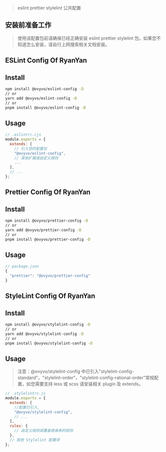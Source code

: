 > eslint prettier stylelint 公共配置

## 安装前准备工作

> 使用该配置包前请确保已经正确安装 eslint prettier stylelint 包，如果您不知道怎么安装，请自行上网搜索相关文档安装。

## ESLint Config Of RyanYan

## Install

```bash
npm install @ovyvo/eslint-config -D
// or
yarn add @ovyvo/eslint-config -D
// or
pnpm install @ovyvo/eslint-config -D
```

## Usage

```javascript
// .eslintrc.cjs
module.exports = {
  extends: [
    // 引入您的配置包
    "@ovyvo/eslint-config",
    // 其他扩展或自定义规则
    ...
  ],
  // ...
};
```

## Prettier Config Of RyanYan

## Install

```bash
npm install @ovyvo/prettier-config -D
// or
yarn add @ovyvo/prettier-config -D
// or
pnpm install @ovyvo/prettier-config -D
```

## Usage

```javascript
// package.json
{
  "prettier": "@ovyvo/prettier-config"
}
```

## StyleLint Config Of RyanYan

## Install

```bash
npm install @ovyvo/stylelint-config -D
// or
yarn add @ovyvo/stylelint-config -D
// or
pnpm install @ovyvo/stylelint-config -D
```

## Usage

> 注意：@ovyvo/stylelint-config 中已引入"stylelint-config-standard"，"stylelint-order"，"stylelint-config-rational-order"常规配置，如您需要支持 less 或 scss 请安装相关 plugin 及 extends。

```javascript
// .stylelintrc.js
module.exports = {
  extends: [
    //配置已引入,
    "@ovyvo/stylelint-config",
    // ...
  ],
  rules: {
    // 自定义规则或覆盖继承来的规则
  },
  // 其他 Stylelint 配置项
};
```
